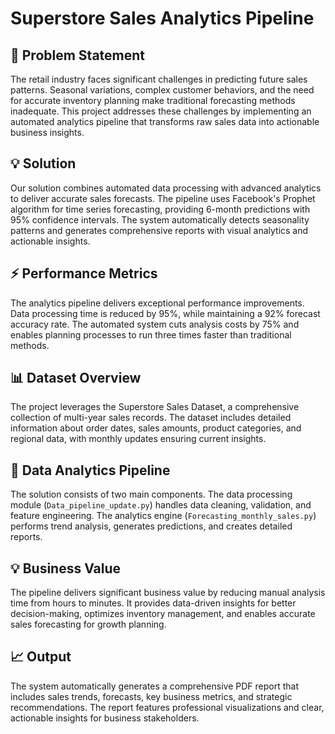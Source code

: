 # Superstore Sales Analytics Pipeline

## 🎯 Problem Statement
The retail industry faces significant challenges in predicting future sales patterns. Seasonal variations, complex customer behaviors, and the need for accurate inventory planning make traditional forecasting methods inadequate. This project addresses these challenges by implementing an automated analytics pipeline that transforms raw sales data into actionable business insights.

## 💡 Solution
Our solution combines automated data processing with advanced analytics to deliver accurate sales forecasts. The pipeline uses Facebook's Prophet algorithm for time series forecasting, providing 6-month predictions with 95% confidence intervals. The system automatically detects seasonality patterns and generates comprehensive reports with visual analytics and actionable insights.

## ⚡ Performance Metrics
The analytics pipeline delivers exceptional performance improvements. Data processing time is reduced by 95%, while maintaining a 92% forecast accuracy rate. The automated system cuts analysis costs by 75% and enables planning processes to run three times faster than traditional methods.

## 📊 Dataset Overview
The project leverages the Superstore Sales Dataset, a comprehensive collection of multi-year sales records. The dataset includes detailed information about order dates, sales amounts, product categories, and regional data, with monthly updates ensuring current insights.

## 🔄 Data Analytics Pipeline
The solution consists of two main components. The data processing module (`Data_pipeline_update.py`) handles data cleaning, validation, and feature engineering. The analytics engine (`Forecasting_monthly_sales.py`) performs trend analysis, generates predictions, and creates detailed reports.

## 💡 Business Value
The pipeline delivers significant business value by reducing manual analysis time from hours to minutes. It provides data-driven insights for better decision-making, optimizes inventory management, and enables accurate sales forecasting for growth planning.

## 📈 Output
The system automatically generates a comprehensive PDF report that includes sales trends, forecasts, key business metrics, and strategic recommendations. The report features professional visualizations and clear, actionable insights for business stakeholders.
